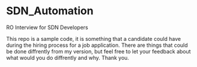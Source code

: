 # SDN_Automation
RO Interview for SDN Developers

This repo is a sample code, it is something that a candidate could have during the hiring process for a job application.
There are things that could be done diffrently from my version, but feel free to let your feedback about what would you do diffrently and why.
Thank you.
